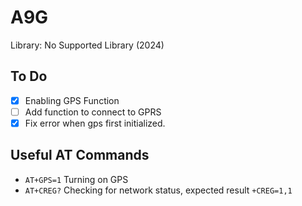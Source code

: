 # A9G

Library: No Supported Library (2024)

## To Do

- [x] Enabling GPS Function
- [ ] Add function to connect to GPRS
- [x] Fix error when gps first initialized.

## Useful AT Commands

- `AT+GPS=1` Turning on GPS
- `AT+CREG?` Checking for network status, expected result `+CREG=1,1`
